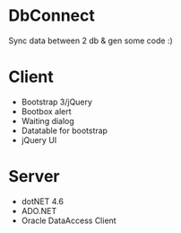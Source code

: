 # DbConnect
Sync data between 2 db &amp; gen some code :)

# Client
- Bootstrap 3/jQuery
- Bootbox alert
- Waiting dialog 
- Datatable for bootstrap
- jQuery UI

# Server
- dotNET 4.6
- ADO.NET
- Oracle DataAccess Client
